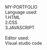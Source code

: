 MY-PORTFOLIO
<br>
 Language used:<br>
 1.HTML<br>
 2.CSS<br>
 3.JAVASCRIPT<br>
<br>
Editor used:<br>
Visual studio code
